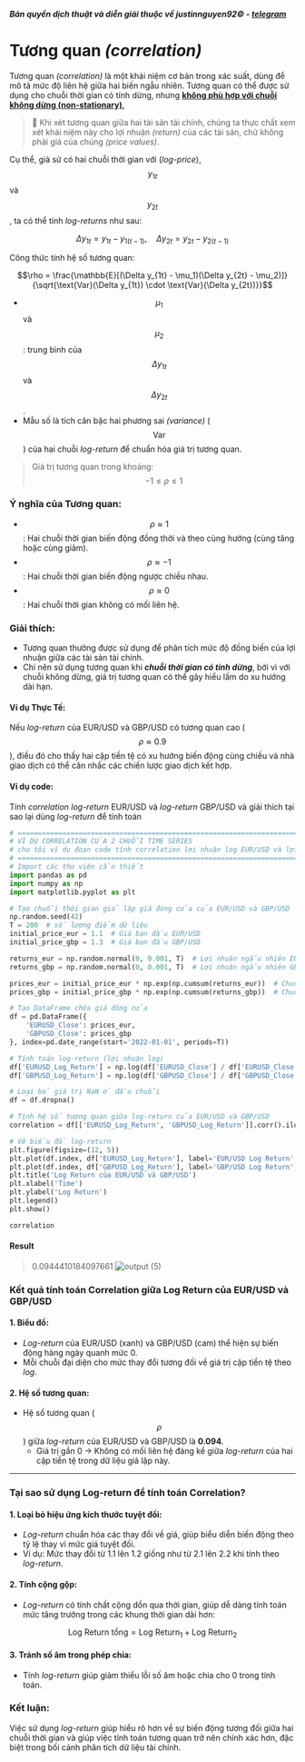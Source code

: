 ***Bản quyền dịch thuật và diễn giải thuộc về justinnguyen92&copy; - [telegram](https://t.me/justinnguyen92)***
# Tương quan *(correlation)*

Tương quan *(correlation)* là một khái niệm cơ bản trong xác suất, dùng để mô tả mức độ liên hệ giữa hai biến ngẫu nhiên. Tương quan có thể được sử dụng cho chuỗi thời gian có tính dừng, nhưng <ins>**không phù hợp với chuỗi không dừng (non-stationary)**<ins>.

>:memo: Khi xét tương quan giữa hai tài sản tài chính, chúng ta thực chất xem xét khái niệm này cho lợi nhuận *(return)* của các tài sản, chứ không phải giá của chúng *(price values)*.

Cụ thể, giả sử có hai chuỗi thời gian với (*log-price*), $$y_{1t}$$ và $$y_{2t}$$, ta có thể tính *log-returns* như sau:

$$\Delta y_{1t} = y_{1t} - y_{1(t-1)}, \quad \Delta y_{2t} = y_{2t} - y_{2(t-1)}$$

Công thức tính hệ số tương quan:

$$\rho = \frac{\mathbb{E}[(\Delta y_{1t} - \mu_1)(\Delta y_{2t} - \mu_2)]}{\sqrt{\text{Var}(\Delta y_{1t}) \cdot \text{Var}(\Delta y_{2t})}}$$

- $$\mu_1$$ và $$\mu_2$$: trung bình của $$\Delta y_{1t}$$ và $$\Delta y_{2t}$$.
- Mẫu số là tích căn bậc hai phương sai *(variance)* ($$\text{Var}$$) của hai chuỗi *log-return* để chuẩn hóa giá trị tương quan.

>Giá trị tương quan trong khoảng:
$$-1 \leq \rho \leq 1$$

### Ý nghĩa của Tương quan:
- $$\rho \approx 1$$: Hai chuỗi thời gian biến động đồng thời và theo cùng hướng (cùng tăng hoặc cùng giảm).
- $$\rho \approx -1$$: Hai chuỗi thời gian biến động ngược chiều nhau.
- $$\rho \approx 0$$: Hai chuỗi thời gian không có mối liên hệ.

### Giải thích:
- Tương quan thường được sử dụng để phân tích mức độ đồng biến của lợi nhuận giữa các tài sản tài chính.
- Chỉ nên sử dụng tương quan khi ***chuỗi thời gian có tính dừng***, bởi vì với chuỗi không dừng, giá trị tương quan có thể gây hiểu lầm do xu hướng dài hạn.

#### Ví dụ Thực Tế:
Nếu *log-return* của EUR/USD và GBP/USD có tương quan cao ($$\rho \approx 0.9$$), điều đó cho thấy hai cặp tiền tệ có xu hướng biến động cùng chiều và nhà giao dịch có thể cân nhắc các chiến lược giao dịch kết hợp.

#### Ví dụ code:
Tính *correlation* *log-return* EUR/USD và *log-return* GBP/USD và giải thích tại sao lại dùng *log-return* để tính toán
```python
# =========================================================================================
# VÍ DỤ CORRELATION CỦA 2 CHUỖI TIME SERIES
# cho tôi ví dụ đoạn code tính correlation lợi nhuận log EUR/USD và lợi nhuận log GBP/USD 
# =========================================================================================
# Import các thư viện cần thiết
import pandas as pd
import numpy as np
import matplotlib.pyplot as plt

# Tạo chuỗi thời gian giả lập giá đóng cửa của EUR/USD và GBP/USD
np.random.seed(42)
T = 200  # số lượng điểm dữ liệu
initial_price_eur = 1.1  # Giá ban đầu EUR/USD
initial_price_gbp = 1.3  # Giá ban đầu GBP/USD

returns_eur = np.random.normal(0, 0.001, T)  # Lợi nhuận ngẫu nhiên EUR/USD
returns_gbp = np.random.normal(0, 0.001, T)  # Lợi nhuận ngẫu nhiên GBP/USD

prices_eur = initial_price_eur * np.exp(np.cumsum(returns_eur))  # Chuỗi giá EUR/USD
prices_gbp = initial_price_gbp * np.exp(np.cumsum(returns_gbp))  # Chuỗi giá GBP/USD

# Tạo DataFrame chứa giá đóng cửa
df = pd.DataFrame({
    'EURUSD_Close': prices_eur,
    'GBPUSD_Close': prices_gbp
}, index=pd.date_range(start='2022-01-01', periods=T))

# Tính toán log-return (lợi nhuận log)
df['EURUSD_Log_Return'] = np.log(df['EURUSD_Close'] / df['EURUSD_Close'].shift(1))
df['GBPUSD_Log_Return'] = np.log(df['GBPUSD_Close'] / df['GBPUSD_Close'].shift(1))

# Loại bỏ giá trị NaN ở đầu chuỗi
df = df.dropna()

# Tính hệ số tương quan giữa log-return của EUR/USD và GBP/USD
correlation = df[['EURUSD_Log_Return', 'GBPUSD_Log_Return']].corr().iloc[0, 1]

# Vẽ biểu đồ log-return
plt.figure(figsize=(12, 5))
plt.plot(df.index, df['EURUSD_Log_Return'], label='EUR/USD Log Return', color='blue')
plt.plot(df.index, df['GBPUSD_Log_Return'], label='GBP/USD Log Return', color='orange')
plt.title('Log Return của EUR/USD và GBP/USD')
plt.xlabel('Time')
plt.ylabel('Log Return')
plt.legend()
plt.show()

correlation
```
#### Result
>0.0944410184097661
![output (5)](https://github.com/user-attachments/assets/849c29cf-7bc6-44a2-954f-1106c6e732c4)

### Kết quả tính toán Correlation giữa Log Return của EUR/USD và GBP/USD
#### 1. Biểu đồ:
- *Log-return* của EUR/USD (xanh) và GBP/USD (cam) thể hiện sự biến động hàng ngày quanh mức 0.
- Mỗi chuỗi đại diện cho mức thay đổi tương đối về giá trị cặp tiền tệ theo *log*.

#### 2. Hệ số tương quan:
- Hệ số tương quan ($$\rho$$) giữa *log-return* của EUR/USD và GBP/USD là **0.094**.
  - Giá trị gần 0 → Không có mối liên hệ đáng kể giữa *log-return* của hai cặp tiền tệ trong dữ liệu giả lập này.
---
### Tại sao sử dụng Log-return để tính toán Correlation?
#### 1. Loại bỏ hiệu ứng kích thước tuyệt đối:
- *Log-return* chuẩn hóa các thay đổi về giá, giúp biểu diễn biến động theo tỷ lệ thay vì mức giá tuyệt đối.
- Ví dụ: Mức thay đổi từ 1.1 lên 1.2 giống như từ 2.1 lên 2.2 khi tính theo *log-return*.

#### 2. Tính cộng gộp:
- *Log-return* có tính chất cộng dồn qua thời gian, giúp dễ dàng tính toán mức tăng trưởng trong các khung thời gian dài hơn:

$$\text{Log Return tổng} = \text{Log Return}_1 + \text{Log Return}_2$$

#### 3. Tránh số âm trong phép chia:
- Tính *log-return* giúp giảm thiểu lỗi số âm hoặc chia cho 0 trong tính toán.

### Kết luận:
Việc sử dụng *log-return* giúp hiểu rõ hơn về sự biến động tương đối giữa hai chuỗi thời gian và giúp việc tính toán tương quan trở nên chính xác hơn, đặc biệt trong bối cảnh phân tích dữ liệu tài chính.






